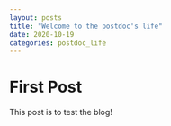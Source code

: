 ```yaml
---
layout: posts
title: "Welcome to the postdoc's life"
date: 2020-10-19
categories: postdoc_life
---
```


# First Post


This post is to test the blog!
